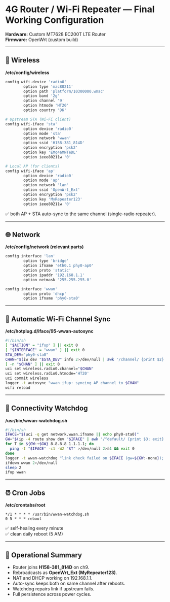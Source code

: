 # 4G Router / Wi-Fi Repeater — Final Working Configuration

**Hardware:** Custom MT7628 EC200T LTE Router  
**Firmware:** OpenWrt (custom build)

---

## 📶 Wireless
**/etc/config/wireless**
```bash
config wifi-device 'radio0'
        option type 'mac80211'
        option path 'platform/10300000.wmac'
        option band '2g'
        option channel '9'
        option htmode 'HT20'
        option country 'DK'

# Upstream STA (Wi-Fi client)
config wifi-iface 'sta'
        option device 'radio0'
        option mode 'sta'
        option network 'wwan'
        option ssid 'H158-381_814D'
        option encryption 'psk2'
        option key 'EMq4aMNTeDL'
        option ieee80211w '0'

# Local AP (for clients)
config wifi-iface 'ap'
        option device 'radio0'
        option mode 'ap'
        option network 'lan'
        option ssid 'OpenWrt_Ext'
        option encryption 'psk2'
        option key 'MyRepeater123'
        option ieee80211w '0'
```
✅ both AP + STA auto-sync to the same channel (single-radio repeater).

---

## 🌐 Network
**/etc/config/network (relevant parts)**
```bash
config interface 'lan'
        option type 'bridge'
        option ifname 'eth0.1 phy0-ap0'
        option proto 'static'
        option ipaddr '192.168.1.1'
        option netmask '255.255.255.0'

config interface 'wwan'
        option proto 'dhcp'
        option ifname 'phy0-sta0'
```

---

## 🔄 Automatic Wi-Fi Channel Sync
**/etc/hotplug.d/iface/95-wwan-autosync**
```bash
#!/bin/sh
[ "$ACTION" = "ifup" ] || exit 0
[ "$INTERFACE" = "wwan" ] || exit 0
STA_DEV="phy0-sta0"
CHAN="$(iw dev "$STA_DEV" info 2>/dev/null | awk '/channel/ {print $2}')"
[ -n "$CHAN" ] || exit 0
uci set wireless.radio0.channel="$CHAN"
uci set wireless.radio0.htmode='HT20'
uci commit wireless
logger -t autosync "wwan ifup: syncing AP channel to $CHAN"
wifi reload
```

---

## 🧩 Connectivity Watchdog
**/usr/bin/wwan-watchdog.sh**
```bash
#!/bin/sh
IFACE="$(uci -q get network.wwan.ifname || echo phy0-sta0)"
GW="$(ip -4 route show dev "$IFACE" | awk '/^default/ {print $3; exit}')"
for T in ${GW:+$GW} 8.8.8.8 1.1.1.1; do
  ping -I "$IFACE" -c1 -W2 "$T" >/dev/null 2>&1 && exit 0
done
logger -t wwan-watchdog "link check failed on $IFACE (gw=${GW:-none}); cycling wwan"
ifdown wwan 2>/dev/null
sleep 2
ifup wwan
```

---

## ⏰ Cron Jobs
**/etc/crontabs/root**
```
*/1 * * * * /usr/bin/wwan-watchdog.sh
0 5 * * * reboot
```
✅ self-healing every minute  
✅ clean daily reboot (5 AM)

---

## 🧾 Operational Summary
- Router joins **H158-381_814D** on ch9.  
- Rebroadcasts as **OpenWrt_Ext (MyRepeater123)**.  
- NAT and DHCP working on 192.168.1.1.  
- Auto-sync keeps both on same channel after reboots.  
- Watchdog repairs link if upstream fails.  
- Full persistence across power cycles.
